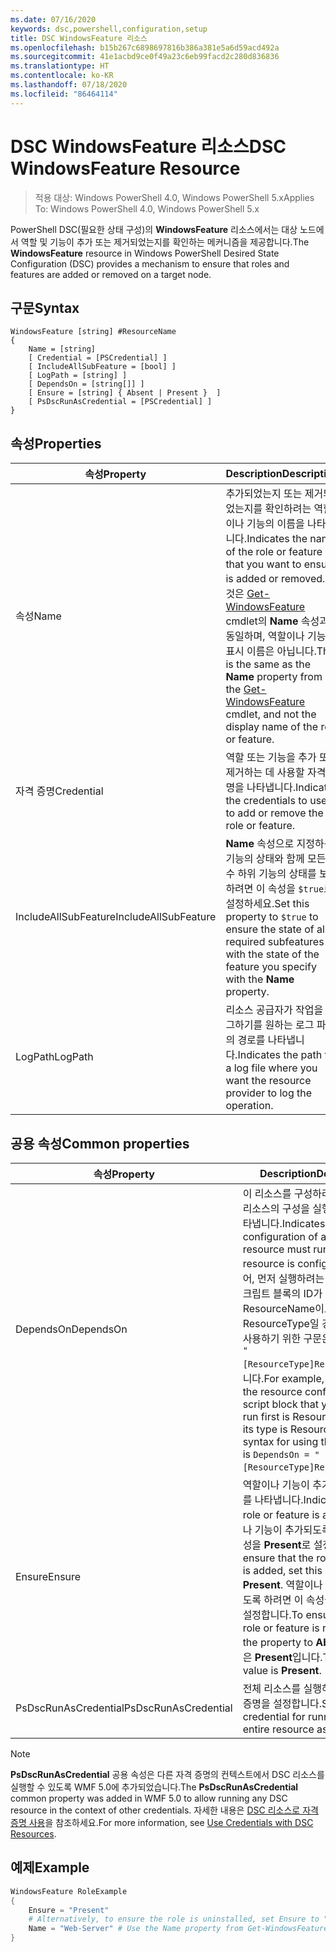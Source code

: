 ```yaml
---
ms.date: 07/16/2020
keywords: dsc,powershell,configuration,setup
title: DSC WindowsFeature 리소스
ms.openlocfilehash: b15b267c6898697816b386a381e5a6d59acd492a
ms.sourcegitcommit: 41e1acbd9ce0f49a23c6eb99facd2c280d836836
ms.translationtype: HT
ms.contentlocale: ko-KR
ms.lasthandoff: 07/18/2020
ms.locfileid: "86464114"
---
```

# <a name="dsc-windowsfeature-resource"></a><span data-ttu-id="e4325-103">DSC WindowsFeature 리소스</span><span class="sxs-lookup"><span data-stu-id="e4325-103">DSC WindowsFeature Resource</span></span>

> <span data-ttu-id="e4325-104">적용 대상: Windows PowerShell 4.0, Windows PowerShell 5.x</span><span class="sxs-lookup"><span data-stu-id="e4325-104">Applies To: Windows PowerShell 4.0, Windows PowerShell 5.x</span></span>

<span data-ttu-id="e4325-105">PowerShell DSC(필요한 상태 구성)의 **WindowsFeature** 리소스에서는 대상 노드에서 역할 및 기능이 추가 또는 제거되었는지를 확인하는 메커니즘을 제공합니다.</span><span class="sxs-lookup"><span data-stu-id="e4325-105">The **WindowsFeature** resource in Windows PowerShell Desired State Configuration (DSC) provides a mechanism to ensure that roles and features are added or removed on a target node.</span></span>

## <a name="syntax"></a><span data-ttu-id="e4325-106">구문</span><span class="sxs-lookup"><span data-stu-id="e4325-106">Syntax</span></span>

```Syntax
WindowsFeature [string] #ResourceName
{
    Name = [string]
    [ Credential = [PSCredential] ]
    [ IncludeAllSubFeature = [bool] ]
    [ LogPath = [string] ]
    [ DependsOn = [string[]] ]
    [ Ensure = [string] { Absent | Present }  ]
    [ PsDscRunAsCredential = [PSCredential] ]
}
```

## <a name="properties"></a><span data-ttu-id="e4325-107">속성</span><span class="sxs-lookup"><span data-stu-id="e4325-107">Properties</span></span>

|<span data-ttu-id="e4325-108">속성</span><span class="sxs-lookup"><span data-stu-id="e4325-108">Property</span></span> |<span data-ttu-id="e4325-109">Description</span><span class="sxs-lookup"><span data-stu-id="e4325-109">Description</span></span> |
|---|---|
|<span data-ttu-id="e4325-110">속성</span><span class="sxs-lookup"><span data-stu-id="e4325-110">Name</span></span> |<span data-ttu-id="e4325-111">추가되었는지 또는 제거되었는지를 확인하려는 역할이나 기능의 이름을 나타냅니다.</span><span class="sxs-lookup"><span data-stu-id="e4325-111">Indicates the name of the role or feature that you want to ensure is added or removed.</span></span> <span data-ttu-id="e4325-112">이것은 [Get-WindowsFeature](/powershell/module/servermanager/Get-WindowsFeature) cmdlet의 **Name** 속성과 동일하며, 역할이나 기능의 표시 이름은 아닙니다.</span><span class="sxs-lookup"><span data-stu-id="e4325-112">This is the same as the **Name** property from the [Get-WindowsFeature](/powershell/module/servermanager/Get-WindowsFeature) cmdlet, and not the display name of the role or feature.</span></span> |
|<span data-ttu-id="e4325-113">자격 증명</span><span class="sxs-lookup"><span data-stu-id="e4325-113">Credential</span></span> |<span data-ttu-id="e4325-114">역할 또는 기능을 추가 또는 제거하는 데 사용할 자격 증명을 나타냅니다.</span><span class="sxs-lookup"><span data-stu-id="e4325-114">Indicates the credentials to use to add or remove the role or feature.</span></span> |
|<span data-ttu-id="e4325-115">IncludeAllSubFeature</span><span class="sxs-lookup"><span data-stu-id="e4325-115">IncludeAllSubFeature</span></span> |<span data-ttu-id="e4325-116">**Name** 속성으로 지정하는 기능의 상태와 함께 모든 필수 하위 기능의 상태를 보증하려면 이 속성을 `$true`로 설정하세요.</span><span class="sxs-lookup"><span data-stu-id="e4325-116">Set this property to `$true` to ensure the state of all required subfeatures with the state of the feature you specify with the **Name** property.</span></span> |
|<span data-ttu-id="e4325-117">LogPath</span><span class="sxs-lookup"><span data-stu-id="e4325-117">LogPath</span></span> |<span data-ttu-id="e4325-118">리소스 공급자가 작업을 로그하기를 원하는 로그 파일의 경로를 나타냅니다.</span><span class="sxs-lookup"><span data-stu-id="e4325-118">Indicates the path to a log file where you want the resource provider to log the operation.</span></span> |

## <a name="common-properties"></a><span data-ttu-id="e4325-119">공용 속성</span><span class="sxs-lookup"><span data-stu-id="e4325-119">Common properties</span></span>

|<span data-ttu-id="e4325-120">속성</span><span class="sxs-lookup"><span data-stu-id="e4325-120">Property</span></span> |<span data-ttu-id="e4325-121">Description</span><span class="sxs-lookup"><span data-stu-id="e4325-121">Description</span></span> |
|---|---|
|<span data-ttu-id="e4325-122">DependsOn</span><span class="sxs-lookup"><span data-stu-id="e4325-122">DependsOn</span></span> |<span data-ttu-id="e4325-123">이 리소스를 구성하려면 먼저 다른 리소스의 구성을 실행해야 함을 나타냅니다.</span><span class="sxs-lookup"><span data-stu-id="e4325-123">Indicates that the configuration of another resource must run before this resource is configured.</span></span> <span data-ttu-id="e4325-124">예를 들어, 먼저 실행하려는 리소스 구성 스크립트 블록의 ID가 ResourceName이고 해당 형식이 ResourceType일 경우, 이 속성을 사용하기 위한 구문은 `DependsOn = "[ResourceType]ResourceName"`입니다.</span><span class="sxs-lookup"><span data-stu-id="e4325-124">For example, if the ID of the resource configuration script block that you want to run first is ResourceName and its type is ResourceType, the syntax for using this property is `DependsOn = "[ResourceType]ResourceName"`.</span></span> |
|<span data-ttu-id="e4325-125">Ensure</span><span class="sxs-lookup"><span data-stu-id="e4325-125">Ensure</span></span> |<span data-ttu-id="e4325-126">역할이나 기능이 추가되었는지 여부를 나타냅니다.</span><span class="sxs-lookup"><span data-stu-id="e4325-126">Indicates if the role or feature is added.</span></span> <span data-ttu-id="e4325-127">역할이나 기능이 추가되도록 하려면 이 속성을 **Present**로 설정합니다.</span><span class="sxs-lookup"><span data-stu-id="e4325-127">To ensure that the role or feature is added, set this property to **Present**.</span></span> <span data-ttu-id="e4325-128">역할이나 기능이 제거되도록 하려면 이 속성을 **Absent**로 설정합니다.</span><span class="sxs-lookup"><span data-stu-id="e4325-128">To ensure that the role or feature is removed, set the property to **Absent**.</span></span> <span data-ttu-id="e4325-129">기본값은 **Present**입니다.</span><span class="sxs-lookup"><span data-stu-id="e4325-129">The default value is **Present**.</span></span> |
|<span data-ttu-id="e4325-130">PsDscRunAsCredential</span><span class="sxs-lookup"><span data-stu-id="e4325-130">PsDscRunAsCredential</span></span> |<span data-ttu-id="e4325-131">전체 리소스를 실행하기 위한 자격 증명을 설정합니다.</span><span class="sxs-lookup"><span data-stu-id="e4325-131">Sets the credential for running the entire resource as.</span></span> |

> [!NOTE]
> <span data-ttu-id="e4325-132">**PsDscRunAsCredential** 공용 속성은 다른 자격 증명의 컨텍스트에서 DSC 리소스를 실행할 수 있도록 WMF 5.0에 추가되었습니다.</span><span class="sxs-lookup"><span data-stu-id="e4325-132">The **PsDscRunAsCredential** common property was added in WMF 5.0 to allow running any DSC resource in the context of other credentials.</span></span> <span data-ttu-id="e4325-133">자세한 내용은 [ DSC 리소스로 자격 증명 사용](../../../configurations/runasuser.md)을 참조하세요.</span><span class="sxs-lookup"><span data-stu-id="e4325-133">For more information, see [Use Credentials with DSC Resources](../../../configurations/runasuser.md).</span></span>

## <a name="example"></a><span data-ttu-id="e4325-134">예제</span><span class="sxs-lookup"><span data-stu-id="e4325-134">Example</span></span>

```powershell
WindowsFeature RoleExample
{
    Ensure = "Present"
    # Alternatively, to ensure the role is uninstalled, set Ensure to "Absent"
    Name = "Web-Server" # Use the Name property from Get-WindowsFeature
}
```
